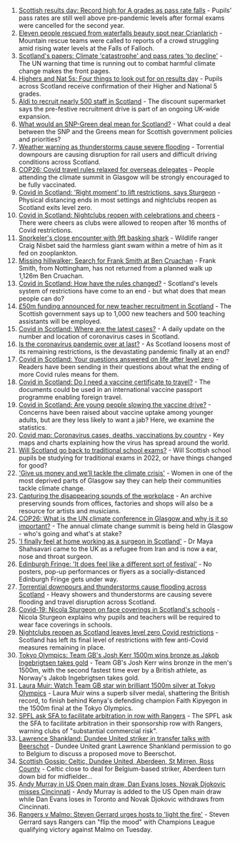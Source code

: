 1. [Scottish results day: Record high for A grades as pass rate falls](https://www.bbc.co.uk/news/uk-scotland-58150287) - Pupils' pass rates are still well above pre-pandemic levels after formal exams were cancelled for the second year.
2. [Eleven people rescued from waterfalls beauty spot near Crianlarich](https://www.bbc.co.uk/news/uk-scotland-glasgow-west-58153312) - Mountain rescue teams were called to reports of a crowd struggling amid rising water levels at the Falls of Falloch.
3. [Scotland's papers: Climate 'catastrophe' and pass rates 'to decline'](https://www.bbc.co.uk/news/uk-scotland-58153958) - The UN warning that time is running out to combat harmful climate change makes the front pages.
4. [Highers and Nat 5s: Four things to look out for on results day](https://www.bbc.co.uk/news/uk-scotland-58151835) - Pupils across Scotland receive confirmation of their Higher and National 5 grades.
5. [Aldi to recruit nearly 500 staff in Scotland](https://www.bbc.co.uk/news/uk-scotland-scotland-business-58148080) - The discount supermarket says the pre-festive recruitment drive is part of an ongoing UK-wide expansion.
6. [What would an SNP-Green deal mean for Scotland?](https://www.bbc.co.uk/news/uk-scotland-scotland-politics-58143753) - What could a deal between the SNP and the Greens mean for Scottish government policies and priorities?
7. [Weather warning as thunderstorms cause severe flooding](https://www.bbc.co.uk/news/uk-scotland-58144882) - Torrential downpours are causing disruption for rail users and difficult driving conditions across Scotland.
8. [COP26: Covid travel rules relaxed for overseas delegates](https://www.bbc.co.uk/news/uk-scotland-58153616) - People attending the climate summit in Glasgow will be strongly encouraged to be fully vaccinated.
9. [Covid in Scotland: 'Right moment' to lift restrictions, says Sturgeon](https://www.bbc.co.uk/news/uk-scotland-58136277) - Physical distancing ends in most settings and nightclubs reopen as Scotland exits level zero.
10. [Covid in Scotland: Nightclubs reopen with celebrations and cheers](https://www.bbc.co.uk/news/uk-scotland-58142756) - There were cheers as clubs were allowed to reopen after 16 months of Covid restrictions.
11. [Snorkeler's close encounter with 9ft basking shark](https://www.bbc.co.uk/news/uk-scotland-highlands-islands-58145408) - Wildlife ranger Craig Nisbet said the harmless giant swam within a metre of him as it fed on zooplankton.
12. [Missing hillwalker: Search for Frank Smith at Ben Cruachan](https://www.bbc.co.uk/news/uk-scotland-glasgow-west-58145410) - Frank Smith, from Nottingham, has not returned from a planned walk up 1,126m Ben Cruachan.
13. [Covid in Scotland: How have the rules changed?](https://www.bbc.co.uk/news/uk-scotland-53166816) - Scotland's levels system of restrictions have come to an end - but what does that mean people can do?
14. [£50m funding announced for new teacher recruitment in Scotland](https://www.bbc.co.uk/news/uk-scotland-58145089) - The Scottish government says up to 1,000 new teachers and 500 teaching assistants will be employed.
15. [Covid in Scotland: Where are the latest cases?](https://www.bbc.co.uk/news/uk-scotland-53511877) - A daily update on the number and location of coronavirus cases in Scotland.
16. [Is the coronavirus pandemic over at last?](https://www.bbc.co.uk/news/uk-scotland-58112939) - As Scotland loosens most of its remaining restrictions, is the devastating pandemic finally at an end?
17. [Covid in Scotland: Your questions answered on life after level zero](https://www.bbc.co.uk/news/uk-scotland-58071989) - Readers have been sending in their questions about what the ending of more Covid rules means for them.
18. [Covid in Scotland: Do I need a vaccine certificate to travel?](https://www.bbc.co.uk/news/uk-scotland-57519070) - The documents could be used in an international vaccine passport programme enabling foreign travel.
19. [Covid in Scotland: Are young people slowing the vaccine drive?](https://www.bbc.co.uk/news/uk-scotland-57915106) - Concerns have been raised about vaccine uptake among younger adults, but are they less likely to want a jab? Here, we examine the statistics.
20. [Covid map: Coronavirus cases, deaths, vaccinations by country](https://www.bbc.co.uk/news/world-51235105) - Key maps and charts explaining how the virus has spread around the world.
21. [Will Scotland go back to traditional school exams?](https://www.bbc.co.uk/news/uk-scotland-58139111) - Will Scottish school pupils be studying for traditional exams in 2022, or have things changed for good?
22. ['Give us money and we’ll tackle the climate crisis'](https://www.bbc.co.uk/news/uk-scotland-58102100) - Women in one of the most deprived parts of Glasgow say they can help their communities tackle climate change.
23. [Capturing the disappearing sounds of the workplace](https://www.bbc.co.uk/news/uk-scotland-tayside-central-58056235) - An archive preserving sounds from offices, factories and shops will also be a resource for artists and musicians.
24. [COP26: What is the UN climate conference in Glasgow and why is it so important?](https://www.bbc.co.uk/news/science-environment-56901261) - The annual climate change summit is being held in Glasgow - who's going and what's at stake?
25. ['I finally feel at home working as a surgeon in Scotland'](https://www.bbc.co.uk/news/uk-scotland-tayside-central-57500670) - Dr Maya Shahsavari came to the UK as a refugee from Iran and is now a ear, nose and throat surgeon.
26. [Edinburgh Fringe: 'It does feel like a different sort of festival'](https://www.bbc.co.uk/news/uk-scotland-edinburgh-east-fife-58114299) - No posters, pop-up performances or flyers as a socially-distanced Edinburgh Fringe gets under way.
27. [Torrential downpours and thunderstorms cause flooding across Scotland](https://www.bbc.co.uk/news/uk-scotland-58153224) - Heavy showers and thunderstorms are causing severe flooding and travel disruption across Scotland.
28. [Covid-19: Nicola Sturgeon on face coverings in Scotland's schools](https://www.bbc.co.uk/news/uk-scotland-58143865) - Nicola Sturgeon explains why pupils and teachers will be required to wear face coverings in schools.
29. [Nightclubs reopen as Scotland leaves level zero Covid restrictions](https://www.bbc.co.uk/news/uk-scotland-58143763) - Scotland has left its final level of restrictions with few anti-Covid measures remaining in place.
30. [Tokyo Olympics: Team GB's Josh Kerr 1500m wins bronze as Jakob Ingebrigtsen takes gold](https://www.bbc.co.uk/sport/av/olympics/58128309) - Team GB's Josh Kerr wins bronze in the men's 1500m, with the second fastest time ever by a British athlete, as Norway's Jakob Ingebrigtsen takes gold.
31. [Laura Muir: Watch Team GB star win brilliant 1500m silver at Tokyo Olympics](https://www.bbc.co.uk/sport/av/olympics/58119293) - Laura Muir wins a superb silver medal, shattering the British record, to finish behind Kenya's defending champion Faith Kipyegon in the 1500m final at the Tokyo Olympics.
32. [SPFL ask SFA to facilitate arbitration in row with Rangers](https://www.bbc.co.uk/sport/football/58150927) - The SPFL ask the SFA to facilitate arbitration in their sponsorship row with Rangers, warning clubs of "substantial commercial risk".
33. [Lawrence Shankland: Dundee United striker in transfer talks with Beerschot](https://www.bbc.co.uk/sport/football/58156602) - Dundee United grant Lawrence Shankland permission to go to Belgium to discuss a proposed move to Beerschot.
34. [Scottish Gossip: Celtic, Dundee United, Aberdeen, St Mirren, Ross County](https://www.bbc.co.uk/sport/football/58156308) - Celtic close to deal for Belgium-based striker, Aberdeen turn down bid for midfielder...
35. [Andy Murray in US Open main draw, Dan Evans loses, Novak Djokovic misses Cincinnati](https://www.bbc.co.uk/sport/tennis/58152883) - Andy Murray is added to the US Open main draw while Dan Evans loses in Toronto and Novak Djokovic withdraws from Cincinnati.
36. [Rangers v Malmo: Steven Gerrard urges hosts to 'light the fire'](https://www.bbc.co.uk/sport/football/58137804) - Steven Gerrard says Rangers can "flip the mood" with Champions League qualifying victory against Malmo on Tuesday.
